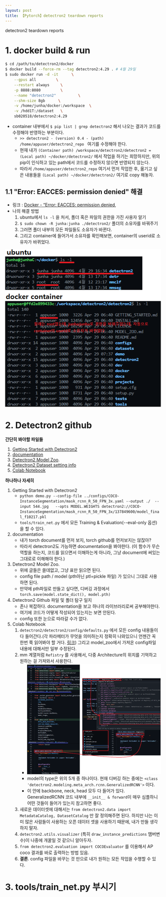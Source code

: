 ```yaml
---
layout: post
title: 【Pytorch】detectron2 teardown reports
---
```


detectron2 teardown reports 

# 1. docker build & run

```sh
$ cd /path/to/detectron2/docker
$ docker build --force-rm --tag detectron2:4.29 . # 4월 29일
$ sudo docker run -d -it      \
    --gpus all         \
    --restart always     \
    -p 8888:8080         \
    --name "detectron2"          \
    --shm-size 8gb      \
    -v /home/junha/docker:/workspace  \
    -v /hdd1T:/dataset   \
    sb020518/detectron2:4.29
```

- container 내부에서 `$ pip list | grep detectron2` 해서 나오는 결과가 코드를 수정해야 반영하는 부분이다.
  - `>> detectron2 - (version) 0.4 - (path) /home/appuser/detectron2_repo ` 여기를 수정해야 한다. 
  - 현재 내가 `(Container path) /workspace/detectron2/detectron2 = (Local path) ~/docker/detectron2/` 에서 작업을 하기는 희망하지만, 위의 pip이 인식하고 있는 path에서 코드를 수정하지 않으면 반영되지 않는다.
  - 따라서 `/home/appuser/detectron2_repo` 여기서 먼저 작업한 후, 옮기고 싶은 내용들을 `(Local path) ~/docker/detectron2/` 여기로 copy 해놓자.



## 1.1 "Error: EACCES: permission denied" 해결

- 링크 : [Docker - “Error: EACCES: permission denied, ](https://stackoverflow.com/questions/55926705/docker-error-eacces-permission-denied-mkdir-project-node-modules-cache)
- 나의 해결 방법
  1. ubuntu에서 `ls -l` 을 처서, 폴더 혹은 파일의 권한을 가진 사용자 알기
  2. `$ sudo chown -R junha:junha ./detectron2/` 폴더의 소유자를 바꿔주기
  3. 그러면 폴더 내부의 모든 파일들도 소유자가 바뀐다.
  4. 그리고 container에 들어가서 소유자를 확인해보면, container의 userid로 소유자가 바뀌었다.     

![image-20210429172627484](https://github.com/junha1125/Imgaes_For_GitBlog/blob/master/Typora-rcv/image-20210429172627484.png?raw=tru)



# 2. Detectron2 github

**간단히 봐야할 파일들**

1. [Getting Started with Detectron2](https://detectron2.readthedocs.io/tutorials/getting_started.html)
2. [documentation](https://detectron2.readthedocs.org/)
3. [Detectron2 Model Zoo](https://github.com/facebookresearch/detectron2/blob/master/MODEL_ZOO.md).
4. [Detectron2 Dataset setting info](https://github.com/facebookresearch/detectron2/tree/master/datasets)
5. [Colab Notebook](https://colab.research.google.com/drive/16jcaJoc6bCFAQ96jDe2HwtXj7BMD_-m5)



**하나하나 자세히**

1. Getting Started with Detectron2
   - `python demo.py --config-file ../configs/COCO-InstanceSegmentation/mask_rcnn_R_50_FPN_3x.yaml --output ./  --input 544.jpg   --opts MODEL.WEIGHTS detectron2://COCO-InstanceSegmentation/mask_rcnn_R_50_FPN_3x/137849600/model_final_f10217.pkl`
   - `tools/train_net.py` 에서 모든 Training & Evaluation(--eval-only 옵션)을 할 수 있다. 
2. documentation
   - 내가 torch document를 먼저 보지, torch github를 먼저보지는 않잖아?
   - 따라서 detectron2도 가능하면 documentation을 봐야한다. (이 함수가 무슨 역할을 하는지, 코드를 읽으면서 이해하는게 아니라, 그냥 document에 써있는 그대로로 이해해야 한다.)
3. Detectron2 Model Zoo.
   - 위에 글들은 쓸데없고, 그냥 표만 읽으면 된다. 
   - config file path / model (pth아닌 ptl=pickle 파일) 가 있으니 그대로 사용하면 된다.
   - 만약에 pth파일로 만들고 싶다면, 디버깅 과정에서 `torch.save(model.state_dict(), model.pth)` 
4. Detectron2 Github 파일 및 폴더 탐구 일지
   - 존나 복잡하다. documentation을 보고 하나의 라이브러리로써 공부해야한다. 
   - 여기에 코드가 어떻게 작성되어 있는지는 보면 안된다. 
   - config 또한 눈으로 따라갈 수가 없다. 
5. Colab Notebook
   1. `detectron2/detectron2/config/defaults.py` 에서 모든 config 내용들이 다 들어간다.(각 파라메터가 무엇을 의미하는지 정확히 나와있으니 언젠간 꼭 한번 쭉 읽어봐야 할 거다. [링크](https://github.com/facebookresearch/detectron2/blob/master/detectron2/config/defaults.py)) 그리고 model_zoo에서 가져온 config파일 내용에 대해서만 일부 수정된다.
   2. mm 계열처럼 `Refistry` 를 사용해서, 다중 Architecture의 위치를 기억하고 원하는 걸 가져와서 사용한다.   
      - <img src="https://github.com/junha1125/Imgaes_For_GitBlog/blob/master/Typora-rcv/image-20210429214731195.png?raw=tru" alt="image-20210429214731195" style="zoom:80%;" />
      - model의 type은 위의 5개 중 하나이다. 현재 디버깅 하는 중에는 `<class 'detectron2.modeling.meta_arch.rcnn.GeneralizedRCNN'>` 이다. 
      - 이 안에 backbone, neck, head 모두 다 들어가 있다. GeneralizedRCNN 코드 내부에 `__init__ & forward`이 매우 심플하니 어떤 것들이 들어가 있는지 참고하면 좋다.
   3. 새로운 데이터셋에 대해서는 `from detectron2.data import MetadataCatalog, DatasetCatalog` 만 잘 정의해주면 된다. 하지만 나는 이미 많은 사람들이 사용하는 오픈 데이터 셋을 사용하기 때문에, 내가 만들 생각하지 말자.
   4. `detectron2.utils.visualizer` (특히 `draw_instance_predictions` 맴버변수)이 나중에 개꿀일 것 같으니 알아두자.
   5. `from detectron2.evaluation import COCOEvaluator` 를 이용해서 AP coco 결과를 바로 출력하는 방법 있음.
   6. **결론**. config 파일을 바꾸는 것 만으로 내가 원하는 모든 작업을 수행할 수 있다.







# 3. tools/train_net.py 부시기 



















